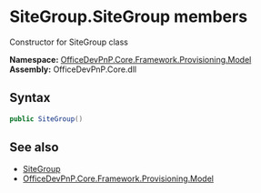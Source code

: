 # SiteGroup.SiteGroup members 
 Constructor for SiteGroup class   

**Namespace:** [OfficeDevPnP.Core.Framework.Provisioning.Model](OfficeDevPnP.Core.Framework.Provisioning.Model.md)  
**Assembly:** OfficeDevPnP.Core.dll  
## Syntax
```C#
public SiteGroup()
```
## See also
- [SiteGroup](OfficeDevPnP.Core.Framework.Provisioning.Model.SiteGroup.md)
- [OfficeDevPnP.Core.Framework.Provisioning.Model](OfficeDevPnP.Core.Framework.Provisioning.Model.md)

